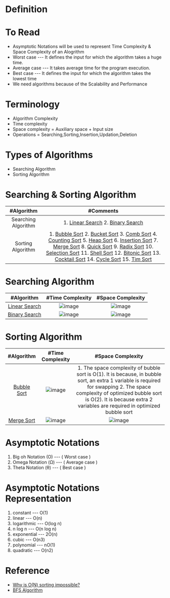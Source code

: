# Definition

# To Read
* Asymptotic Notations will be used to represent Time Complexity & Space Complexity of an Alogrithm
* Worst case --- It defines the input for which the algorithm takes a huge time.
* Average case --- It takes average time for the program execution.
* Best case --- It defines the input for which the algorithm takes the lowest time
* We need algorithms because of the Scalability and Performance

# Terminology
* Algorithm Complexity
* Time complexity
* Space complexity = Auxiliary space + Input size
* Operations = Searching,Sorting,Insertion,Updation,Deletion

# Types of Algorithms
* Searching Algorithm
* Sorting Algorithm

# Searching & Sorting Algorithm
| #Algorithm  | #Comments |
| :---: | :---: | 
| Searching Algorithm | 1. [Linear Search](https://www.javatpoint.com/linear-search) 2. [Binary Search](https://www.javatpoint.com/binary-search)|
| Sorting Algorithm | 1. [Bubble Sort](https://www.javatpoint.com/bubble-sort) 2. [Bucket Sort](https://www.javatpoint.com/bucket-sort) 3. [Comb Sort](https://www.javatpoint.com/comb-sort) 4. [Counting Sort](https://www.javatpoint.com/counting-sort) 5. [Heap Sort](https://www.javatpoint.com/heap-sort) 6. [Insertion Sort](https://www.javatpoint.com/insertion-sort) 7. [Merge Sort](https://www.javatpoint.com/merge-sort) 8. [Quick Sort](https://www.javatpoint.com/quick-sort) 9. [Radix Sort](https://www.javatpoint.com/radix-sort) 10. [Selection Sort](https://www.javatpoint.com/selection-sort) 11. [Shell Sort](https://www.javatpoint.com/shell-sort) 12. [Bitonic Sort](https://www.javatpoint.com/bitonic-sort) 13. [Cocktail Sort](https://www.javatpoint.com/cocktail-sort) 14. [Cycle Sort](https://www.javatpoint.com/cycle-sort) 15. [Tim Sort](https://www.javatpoint.com/tim-sort) |


# Searching Algorithm
| #Algorithm  | #Time Complexity | #Space Complexity |
| :---: | :---: | :---: |
| [Linear Search](https://www.javatpoint.com/linear-search) | ![image](https://user-images.githubusercontent.com/7721150/163672267-a20e0090-6f73-4eab-911a-a3e10f15fc5b.png) |![image](https://user-images.githubusercontent.com/7721150/163672279-bb670ef3-10a2-462a-ae8c-713881076b2b.png) |
| [Binary Search](https://www.javatpoint.com/binary-search) | ![image](https://user-images.githubusercontent.com/7721150/163672426-bc8e6a9d-409f-4ec1-9fec-975d0a49826f.png)|![image](https://user-images.githubusercontent.com/7721150/163672445-0df32fef-7d46-4113-b627-ab1bfb7d237c.png) |


# Sorting Algorithm
| #Algorithm  | #Time Complexity | #Space Complexity |
| :---: | :---: | :---: |
| [Bubble Sort](https://www.javatpoint.com/bubble-sort) | ![image](https://user-images.githubusercontent.com/7721150/163673395-0c33cfa9-0a77-46ee-80c0-c1100d54190e.png)| 1. The space complexity of bubble sort is O(1). It is because, in bubble sort, an extra 1 variable is required for swapping 2. The space complexity of optimized bubble sort is O(2). It is because  extra 2 variables are required in optimized bubble sort |
|[Merge Sort](https://www.javatpoint.com/merge-sort)|![image](https://user-images.githubusercontent.com/7721150/163686491-6d80e22f-d562-407f-9606-e2c5e22f3cb7.png)|![image](https://user-images.githubusercontent.com/7721150/163686511-cb380a33-43b5-4388-8f4b-d82ecca647a5.png)|

# Asymptotic Notations
1. Big oh Notation (O) --- ( Worst case )
2. Omega Notation (Ω) --- ( Average case )
3. Theta Notation (θ) --- ( Best case )

# Asymptotic Notations Representation
1. constant --- O(1)
2. linear --- O(n)
3. logarithmic --- 	O(log n)
4. n log n --- O(n log n)
5. exponential --- 2O(n)
6. cubic --- O(n3)
7. polynomial --- nO(1)
8. quadratic --- O(n2)


# Reference
* [Why is O(N) sorting impossible?](https://www.youtube.com/watch?v=4Q72kbwyEmk&list=RDCMUCRPMAqdtSgd0Ipeef7iFsKw&index=25)
* [BFS Algorithm](https://www.javatpoint.com/breadth-first-search-algorithm)
  
